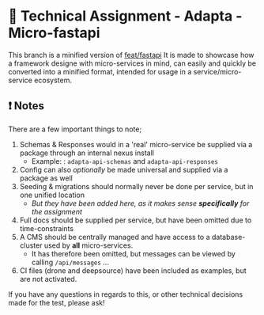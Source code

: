 # 🚀 Technical Assignment - Adapta - Micro-fastapi
This branch is a minified version of [feat/fastapi](https://github.com/str00bs/TA_Adapta/tree/feat/fastapi)
It is made to showcase how a framework designe with micro-services in mind, can easily and quickly
be converted into a minified format, intended for usage in a service/micro-service ecosystem.

## ❗ Notes
There are a few important things to note;
1. Schemas & Responses would in a 'real' micro-service be supplied via a package through an internal nexus install
   - Example: : `adapta-api-schemas` and `adapta-api-responses`
2. Config can also *optionally* be made universal and supplied via a package as well
3. Seeding & migrations should normally never be done per service, but in one unified location
   - *But they have been added here, as it makes sense **specifically** for the assignment*
4. Full docs should be supplied per service, but have been omitted due to time-constraints
5. A CMS should be centrally managed and have access to a database-cluster used by **all** micro-services.
   - It has therefore been omitted, but messages can be viewed by calling `/api/messages` ...
6. CI files (drone and deepsource) have been included as examples, but are not activated.

If you have any questions in regards to this, or other technical decisions made for the test, please ask!
